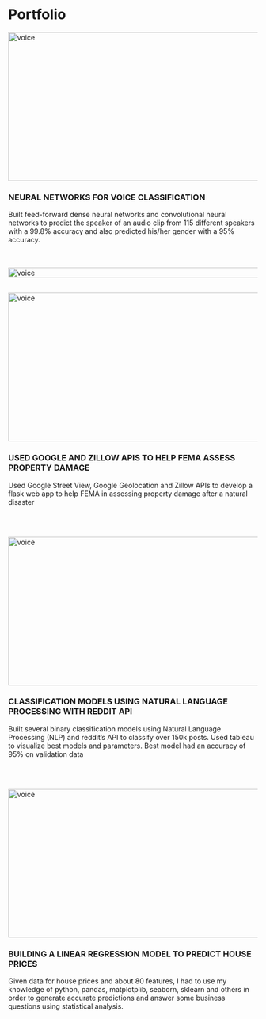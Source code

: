# Portfolio
<img src="https://cdn.ttgtmedia.com/rms/onlineImages/mobile_computing-mobile%20biometrics_05.png" width="600" height="300" alt="voice" img="" align="center">

### NEURAL NETWORKS FOR VOICE CLASSIFICATION
Built feed-forward dense neural networks and convolutional neural networks to predict the speaker of an audio clip from 115 different speakers with a 99.8% accuracy and also predicted his/her gender with a 95% accuracy.
 
<br></br>
<img src="https://img.pngio.com/black-line-kazapsstechco-black-line-png-904_258.png" width="1100" height="20" alt="voice" img="" align="center">
<br></br>

<img src="https://i.imgur.com/muqLVP3.png" width="600" height="300" alt="voice" img="" align="center">

### USED GOOGLE AND ZILLOW APIS TO HELP FEMA ASSESS PROPERTY DAMAGE
Used Google Street View, Google Geolocation and Zillow APIs to develop a flask web app to help FEMA in assessing property damage after a natural disaster

<br></br>

<img src="https://i.imgur.com/t8DlFsL.png" width="600" height="300" alt="voice" img="" align="center">

### CLASSIFICATION MODELS USING NATURAL LANGUAGE PROCESSING WITH REDDIT API
Built several binary classification models using Natural Language Processing (NLP) and reddit’s API to classify over 150k posts. Used tableau to visualize best models and parameters. Best model had an accuracy of 95% on validation data

<br></br>

<img src="https://i.imgur.com/oS3Feyc.png" width="600" height="300" alt="voice" img="" align="center">

### BUILDING A LINEAR REGRESSION MODEL TO PREDICT HOUSE PRICES
Given data for house prices and about 80 features, I had to use my knowledge of python, pandas, matplotplib, seaborn, sklearn and others in order to generate accurate predictions and answer some business questions using statistical analysis.
 
